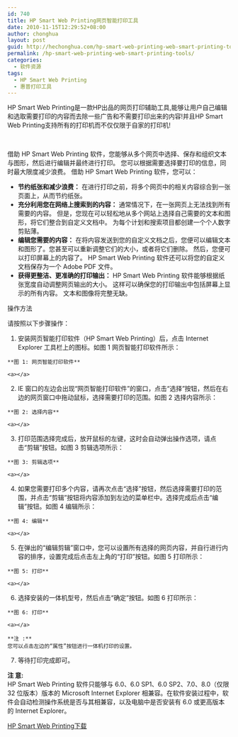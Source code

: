 ```yaml
---
id: 740
title: HP Smart Web Printing网页智能打印工具
date: 2010-11-15T12:29:52+08:00
author: chonghua
layout: post
guid: http://hechonghua.com/hp-smart-web-printing-web-smart-printing-tools/
permalink: /hp-smart-web-printing-web-smart-printing-tools/
categories:
  - 软件资源
tags:
  - HP Smart Web Printing
  - 惠普打印工具
---
```

HP Smart Web Printing是一款HP出品的网页打印辅助工具,能够让用户自己编辑和选取需要打印的内容而去除一些广告和不需要打印出来的内容!并且HP Smart Web Printing支持所有的打印机而不仅仅限于自家的打印机!

&#160;

<!--more-->

借助 HP Smart Web Printing 软件，您能够从多个网页中选择、保存和组织文本与图形，然后进行编辑并最终进行打印。 您可以根据需要选择要打印的信息，同时最大限度减少浪费。 借助 HP Smart Web Printing 软件，您可以： 

  * **节约纸张和减少浪费：** 在进行打印之前，将多个网页中的相关内容综合到一张页面上，从而节约纸张。 
  * **充分利用您在网络上搜索到的内容：** 通常情况下，在一张网页上无法找到所有需要的内容。 但是，您现在可以轻松地从多个网站上选择自己需要的文本和图形，将它们整合到自定义文档中。 为每个计划和搜索项目都创建一个个人数字剪贴薄。
  * **编辑您需要的内容：** 在将内容发送到您的自定义文档之后，您便可以编辑文本和图形了。您甚至可以重新调整它们的大小，或者将它们删除。 然后，您便可以打印屏幕上的内容了。 HP Smart Web Printing 软件还可以将您的自定义文档保存为一个 Adobe PDF 文件。 
  * **获得更整洁、更准确的打印输出：** HP Smart Web Printing 软件能够根据纸张宽度自动调整网页输出的大小。 这样可以确保您的打印输出中包括屏幕上显示的所有内容。 文本和图像将完整无缺。 

操作方法

请按照以下步骤操作：

  1. 安装网页智能打印软件（HP Smart Web Printing）后，点击 Internet Explorer 工具栏上的图标。如图 1 网页智能打印软件所示：
    
    **图 1: 网页智能打印软件**
    
    <a></a>

  2. IE 窗口的左边会出现“网页智能打印软件”的窗口，点击“选择”按钮，然后在右边的网页窗口中拖动鼠标，选择需要打印的范围。如图 2 选择内容所示：
    
    **图 2: 选择内容**
    
    <a></a>

  3. 打印范围选择完成后，放开鼠标的左键，这时会自动弹出操作选项，请点击“剪辑”按钮。如图 3 剪辑选项所示：
    
    **图 3: 剪辑选项**
    
    <a></a>

  4. 如果您需要打印多个内容，请再次点击“选择”按钮，然后选择需要打印的范围，并点击“剪辑”按钮将内容添加到左边的菜单栏中。选择完成后点击“编辑”按钮。如图 4 编辑所示：
    
    **图 4: 编辑**
    
    <a></a>

  5. 在弹出的“编辑剪辑”窗口中，您可以设置所有选择的网页内容，并自行进行内容的排序，设置完成后点击左上角的“打印”按钮。如图 5 打印所示：
    
    **图 5: 打印**
    
    <a></a>

  6. 选择安装的一体机型号，然后点击“确定”按钮。如图 6 打印所示：
    
    **图 6: 打印**
    
    <a></a>
    
    **注 :**  
    您可以点击左边的“属性”按钮进行一体机打印的设置。

  7. 等待打印完成即可。

**注 意:**  
HP Smart Web Printing 软件只能够与 6.0、6.0 SP1、6.0 SP2、7.0、8.0（仅限 32 位版本）版本的 Microsoft Internet Explorer 相兼容。在软件安装过程中，软件会自动检测操作系统是否与其相兼容，以及电脑中是否安装有 6.0 或更高版本的 Internet Explorer。

<a href="http://h30318.www3.hp.com/pub/softlib/software10/COL20395/dj-56929-3/HP_Smart_Web_Printing.exe" target="_blank">HP Smart Web Printing下载</a>